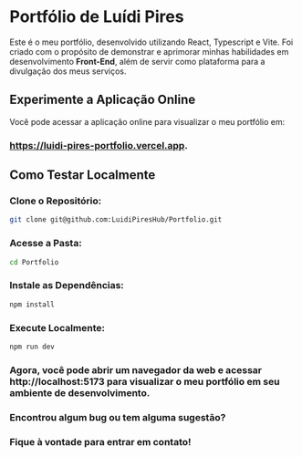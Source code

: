 
# Portfólio de Luídi Pires

Este é o meu portfólio, desenvolvido utilizando React, Typescript e Vite. Foi criado com o propósito de demonstrar e aprimorar minhas habilidades em desenvolvimento **Front-End**, além de servir como plataforma para a divulgação dos meus serviços.

## Experimente a Aplicação Online

Você pode acessar a aplicação online para visualizar o meu portfólio em:

### https://luidi-pires-portfolio.vercel.app.

## Como Testar Localmente

### Clone o Repositório:
```bash
git clone git@github.com:LuidiPiresHub/Portfolio.git
```

### Acesse a Pasta:
```bash
cd Portfolio
```

### Instale as Dependências:
```bash
npm install
```

### Execute Localmente:
```bash
npm run dev
```

### Agora, você pode abrir um navegador da web e acessar http://localhost:5173 para visualizar o meu portfólio em seu ambiente de desenvolvimento.

### Encontrou algum bug ou tem alguma sugestão?

### Fique à vontade para entrar em contato!
